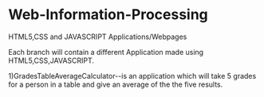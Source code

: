 # Web-Information-Processing
HTML5,CSS and JAVASCRIPT Applications/Webpages


Each branch will contain a different Application made using HTML5,CSS,JAVASCRIPT.

1)GradesTableAverageCalculator--is an application which will take 5 grades for a person in a table and give an average of the the five results. 
